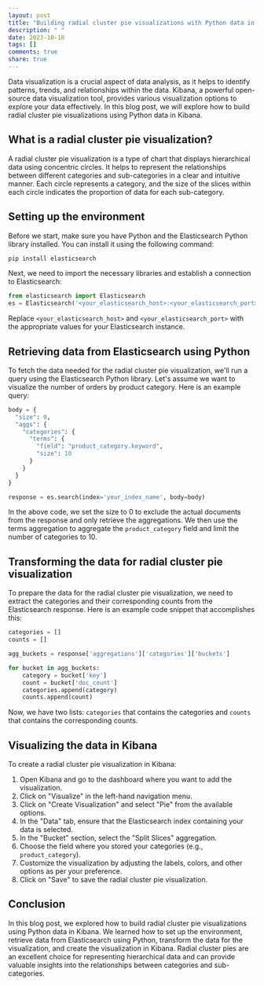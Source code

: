 ```yaml
---
layout: post
title: "Building radial cluster pie visualizations with Python data in Kibana"
description: " "
date: 2023-10-10
tags: []
comments: true
share: true
---
```


Data visualization is a crucial aspect of data analysis, as it helps to identify patterns, trends, and relationships within the data. Kibana, a powerful open-source data visualization tool, provides various visualization options to explore your data effectively. In this blog post, we will explore how to build radial cluster pie visualizations using Python data in Kibana.

## What is a radial cluster pie visualization?

A radial cluster pie visualization is a type of chart that displays hierarchical data using concentric circles. It helps to represent the relationships between different categories and sub-categories in a clear and intuitive manner. Each circle represents a category, and the size of the slices within each circle indicates the proportion of data for each sub-category.

## Setting up the environment

Before we start, make sure you have Python and the Elasticsearch Python library installed. You can install it using the following command:

```python
pip install elasticsearch
```

Next, we need to import the necessary libraries and establish a connection to Elasticsearch:

```python
from elasticsearch import Elasticsearch
es = Elasticsearch('<your_elasticsearch_host>:<your_elasticsearch_port>')
```
Replace `<your_elasticsearch_host>` and `<your_elasticsearch_port>` with the appropriate values for your Elasticsearch instance.

## Retrieving data from Elasticsearch using Python

To fetch the data needed for the radial cluster pie visualization, we'll run a query using the Elasticsearch Python library. Let's assume we want to visualize the number of orders by product category. Here is an example query:

```python
body = {
  "size": 0,
  "aggs": {
    "categories": {
      "terms": {
        "field": "product_category.keyword",
        "size": 10
      }
    }
  }
}

response = es.search(index='your_index_name', body=body)
```

In the above code, we set the size to 0 to exclude the actual documents from the response and only retrieve the aggregations. We then use the terms aggregation to aggregate the `product_category` field and limit the number of categories to 10.

## Transforming the data for radial cluster pie visualization

To prepare the data for the radial cluster pie visualization, we need to extract the categories and their corresponding counts from the Elasticsearch response. Here is an example code snippet that accomplishes this:

```python
categories = []
counts = []

agg_buckets = response['aggregations']['categories']['buckets']

for bucket in agg_buckets:
    category = bucket['key']
    count = bucket['doc_count']
    categories.append(category)
    counts.append(count)
```

Now, we have two lists: `categories` that contains the categories and `counts` that contains the corresponding counts.

## Visualizing the data in Kibana

To create a radial cluster pie visualization in Kibana:

1. Open Kibana and go to the dashboard where you want to add the visualization.
2. Click on "Visualize" in the left-hand navigation menu.
3. Click on "Create Visualization" and select "Pie" from the available options.
4. In the "Data" tab, ensure that the Elasticsearch index containing your data is selected.
5. In the "Bucket" section, select the "Split Slices" aggregation.
6. Choose the field where you stored your categories (e.g., `product_category`).
7. Customize the visualization by adjusting the labels, colors, and other options as per your preference.
8. Click on "Save" to save the radial cluster pie visualization.

## Conclusion

In this blog post, we explored how to build radial cluster pie visualizations using Python data in Kibana. We learned how to set up the environment, retrieve data from Elasticsearch using Python, transform the data for the visualization, and create the visualization in Kibana. Radial cluster pies are an excellent choice for representing hierarchical data and can provide valuable insights into the relationships between categories and sub-categories.